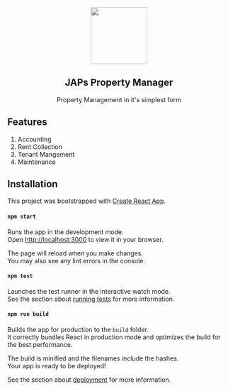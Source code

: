 <div align="center">
    <a href="properties.ampersandllc.co">
        <img src="https://media.istockphoto.com/id/955514054/video/simple-house-icon-black-white.jpg?s=640x640&k=20&c=wQN0YPM77bfk3_hlUr54ZmDC81FPJphGCGNKSWLcrL8=" height="128">
    </a>
    <h2>JAPs Property Manager</h2>
    <p align="center">
        <p>Property Management in it's simplest form</p>
    </p>
</div>

## Features
1. Accounting
2. Rent Collection
3. Tenant Mangement
4. Maintenance

## Installation
This project was bootstrapped with [Create React App](https://github.com/facebook/create-react-app).
#### `npm start`

Runs the app in the development mode.\
Open [http://localhost:3000](http://localhost:3000) to view it in your browser.

The page will reload when you make changes.\
You may also see any lint errors in the console.

#### `npm test`

Launches the test runner in the interactive watch mode.\
See the section about [running tests](https://facebook.github.io/create-react-app/docs/running-tests) for more information.

#### `npm run build`

Builds the app for production to the `build` folder.\
It correctly bundles React in production mode and optimizes the build for the best performance.

The build is minified and the filenames include the hashes.\
Your app is ready to be deployed!

See the section about [deployment](https://facebook.github.io/create-react-app/docs/deployment) for more information.